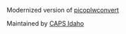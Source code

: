 Modernized version of [picoplwconvert](https://sourceforge.net/projects/picoplwconvert/)

Maintained by [CAPS Idaho](capsidaho.com)
